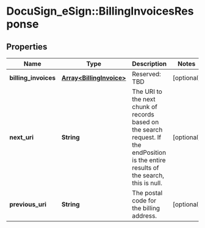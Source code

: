 # DocuSign_eSign::BillingInvoicesResponse

## Properties
Name | Type | Description | Notes
------------ | ------------- | ------------- | -------------
**billing_invoices** | [**Array&lt;BillingInvoice&gt;**](BillingInvoice.md) | Reserved: TBD | [optional] 
**next_uri** | **String** | The URI to the next chunk of records based on the search request. If the endPosition is the entire results of the search, this is null.  | [optional] 
**previous_uri** | **String** | The postal code for the billing address. | [optional] 


